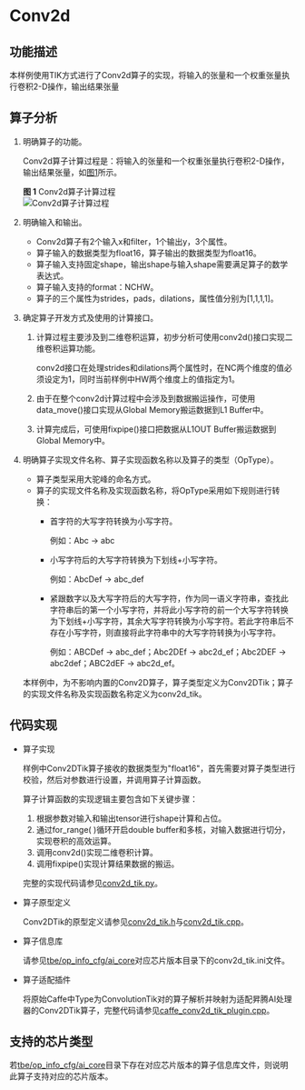 # Conv2d<a name="ZH-CN_TOPIC_0302083411"></a>

## 功能描述<a name="section1973805311174"></a>

本样例使用TIK方式进行了Conv2d算子的实现，将输入的张量和一个权重张量执行卷积2-D操作，输出结果张量

## 算子分析<a name="section19621012171817"></a>

1.  明确算子的功能。

    Conv2d算子计算过程是：将输入的张量和一个权重张量执行卷积2-D操作，输出结果张量，如[图1](#fig2099591662413)所示。

    **图 1**  Conv2d算子计算过程<a name="fig2099591662413"></a>  
    ![](https://images.gitee.com/uploads/images/2020/1223/174800_6754ce07_5474059.png "Conv2d算子计算过程")

2.  明确输入和输出。
    -   Conv2d算子有2个输入x和filter，1个输出y，3个属性。
    -   算子输入的数据类型为float16，算子输出的数据类型为float16。
    -   算子输入支持固定shape，输出shape与输入shape需要满足算子的数学表达式。
    -   算子输入支持的format：NCHW。
    -   算子的三个属性为strides，pads，dilations，属性值分别为\[1,1,1,1\]。

3.  确定算子开发方式及使用的计算接口。
    1.  计算过程主要涉及到二维卷积运算，初步分析可使用conv2d\(\)接口实现二维卷积运算功能。

        conv2d接口在处理strides和dilations两个属性时，在NC两个维度的值必须设定为1，同时当前样例中HW两个维度上的值指定为1。

    2.  由于在整个conv2d计算过程中会涉及到数据搬运操作，可使用data\_move\(\)接口实现从Global Memory搬运数据到L1 Buffer中。
    3.  计算完成后，可使用fixpipe\(\)接口把数据从L1OUT  Buffer搬运数据到Global Memory中。

4.  明确算子实现文件名称、算子实现函数名称以及算子的类型（OpType）。

    -   算子类型采用大驼峰的命名方式。
    -   算子的实现文件名称及实现函数名称，将OpType采用如下规则进行转换：
        -   首字符的大写字符转换为小写字符。

            例如：Abc -\> abc

        -   小写字符后的大写字符转换为下划线+小写字符。

            例如：AbcDef -\> abc\_def

        -   紧跟数字以及大写字符后的大写字符，作为同一语义字符串，查找此字符串后的第一个小写字符，并将此小写字符的前一个大写字符转换为下划线+小写字符，其余大写字符转换为小写字符。若此字符串后不存在小写字符，则直接将此字符串中的大写字符转换为小写字符。

            例如：ABCDef -\> abc\_def；Abc2DEf -\> abc2d\_ef；Abc2DEF -\> abc2def；ABC2dEF -\> abc2d\_ef。



    本样例中，为不影响内置的Conv2D算子，算子类型定义为Conv2DTik；算子的实现文件名称及实现函数名称定义为conv2d\_tik。


## 代码实现<a name="section657125913571"></a>

-   算子实现

    样例中Conv2DTik算子接收的数据类型为"float16"，首先需要对算子类型进行校验，然后对参数进行设置，并调用算子计算函数。

    算子计算函数的实现逻辑主要包含如下关键步骤：

    1.  根据参数对输入和输出tensor进行shape计算和占位。
    2.  通过for\_range\( \)循环开启double buffer和多核，对输入数据进行切分，实现卷积的高效运算。
    3.  调用conv2d\(\)实现二维卷积计算。
    4.  调用fixpipe\(\)实现计算结果数据的搬运。

    完整的实现代码请参见[conv2d\_tik.py](../tbe/impl/conv2d_tik.py)。

-   算子原型定义

    Conv2DTik的原型定义请参见[conv2d\_tik.h](../op_proto/conv2d_tik.h)与[conv2d\_tik.cpp](../op_proto/conv2d_tik.cc)。

-   算子信息库

    请参见[tbe/op\_info\_cfg/ai\_core](../tbe/op_info_cfg/ai_core)对应芯片版本目录下的conv2d\_tik.ini文件。

-   算子适配插件

    将原始Caffe中Type为ConvolutionTik对的算子解析并映射为适配昇腾AI处理器的Conv2DTik算子，完整代码请参见[caffe\_conv2d\_tik\_plugin.cpp](../framework/caffe_plugin/caffe_conv2d_tik_plugin.cc)。


## 支持的芯片类型<a name="section13382182116471"></a>

若[tbe/op\_info\_cfg/ai\_core](../tbe/op_info_cfg/ai_core)目录下存在对应芯片版本的算子信息库文件，则说明此算子支持对应的芯片版本。
